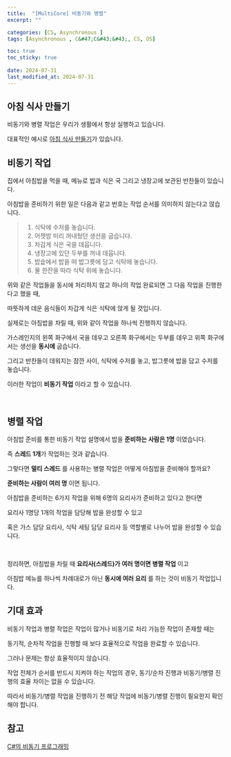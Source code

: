 ```yaml
---
title:  "[MultiCore] 비동기와 병렬"
excerpt: ""

categories: [CS, Asynchronous ]
tags: [Asynchronous , C&#47;C&#43;&#43;, CS, OS]

toc: true
toc_sticky: true
 
date: 2024-07-31
last_modified_at: 2024-07-31
---
```


## 아침 식사 만들기

비동기와 병렬 작업은 우리가 생활에서 항상 실행하고 있습니다.  

대표적인 예시로 [아침 식사 만들기](https://learn.microsoft.com/ko-kr/dotnet/csharp/asynchronous-programming/)가 있습니다.  

## 비동기 작업

집에서 아침밥을 먹을 때, 메뉴로 밥과 식은 국 그리고 냉장고에 보관된 반찬들이 있습니다.  

아침밥을 준비하기 위한 일은 다음과 같고 번호는 작업 순서를 의미하지 않는다고 않습니다.  

> 1. 식탁에 수저를 놓습니다.  
> 2. 어젯밤 미리 꺼내뒀던 생선을 굽습니다.  
> 3. 차갑게 식은 국을 데웁니다.  
> 4. 냉장고에 있던 두부를 꺼내 데웁니다.  
> 5. 밥솥에서 밥을 떠 밥그릇에 담고 식탁에 놓습니다.  
> 6. 물 한잔을 따라 식탁 위에 놓습니다.  

위와 같은 작업들을 동시에 처리하지 않고 하나의 작업 완료되면 그 다음 작업을 진행한다고 했을 때,  

따뜻하게 데운 음식들이 차갑게 식은 식탁에 앉게 될 것입니다.  

실제로는 아침밥을 차릴 때, 위와 같이 작업을 하나씩 진행하지 않습니다.  

가스레인지의 왼쪽 화구에서 국을 데우고 오른쪽 화구에서는 두부를 데우고 위쪽 화구에서는 생선을 **동시에** 굽습니다.  

그리고 반찬들이 데워지는 잠깐 사이, 식탁에 수저를 놓고, 밥그릇에 밥을 담고 수저를 놓습니다.  

이러한 작업이 **비동기 작업** 이라고 할 수 있습니다.  

<br/>

## 병렬 작업

아침밥 준비를 통한 비동기 작업 설명에서 밥을 **준비하는 사람은 1명** 이였습니다.  

즉 **스레드 1개**가 작업하는 것과 같습니다.  

그렇다면 **멀티 스레드** 를 사용하는 병렬 작업은 어떻게 아침밥을 준비해야 할까요?  

**준비하는 사람이 여러 명** 이면 됩니다.  

아침밥을 준비하는 6가지 작업을 위해 6명의 요리사가 준비하고 있다고 한다면  

요리사 1명당 1개의 작업을 담당해 밥을 완성할 수 있고  

혹은 가스 담당 요리사, 식탁 세팅 담당 요리사 등 역할별로 나누어 밥을 완성할 수 있습니다.  

<br/>

정리하면, 아침밥을 차릴 때 **요리사(스레드)가 여러 명이면 병렬 작업** 이고  

아침밥 메뉴를 하나씩 차례대로가 아닌 **동시에 여러 요리** 를 하는 것이 비동기 작업입니다.  

## 기대 효과

비동기 작업과 병렬 작업은 작업이 많거나 비동기로 처리 가능한 작업이 존재할 때는  

동기적, 순차적 작업을 진행할 때 보다 효율적으로 작업을 완료할 수 있습니다.  

그러나 문제는 항상 효율적이지 않습니다.  

작업 전체가 순서를 반드시 지켜야 하는 작업의 경우, 동기/순차 진행과 비동기/병렬 진행의 효율 차이는 없을 수 있습니다.  

따라서 비동기/병렬 작업을 진행하기 전 해당 작업에 비동기/병렬 진행이 필요한지 확인해야 합니다.  

## 참고
[C#의 비동기 프로그래밍](https://learn.microsoft.com/ko-kr/dotnet/csharp/asynchronous-programming/)  
